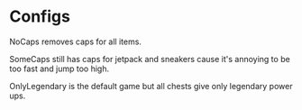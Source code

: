 ﻿# Configs


NoCaps removes caps for all items.

SomeCaps still has caps for jetpack and sneakers cause it's annoying to be too fast and jump too high.

OnlyLegendary is the default game but all chests give only legendary power ups.